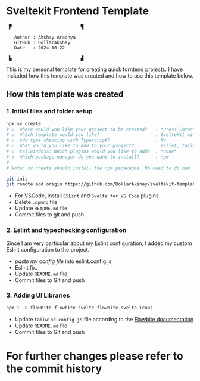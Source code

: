 # Sveltekit Frontend Template

```
 ▛                          ▜
                              
   Author : Akshay Aradhya    
   GitHub : DollarAkshay      
   Date   : 2024-10-22        
                              
 ▙                          ▟
```

This is my personal template for creating quick forntend projects. I have included how this template was created and how to use this template below.


## How this template was created

### 1. Initial files and folder setup
```bash
npx sv create .
# ◇  Where would you like your project to be created?   : *Press Enter*
# ◇  Which template would you like?                     : SvelteKit minimal
# ◇  Add type checking with Typescript?                 : No
# ◇  What would you like to add to your project?        : eslint, tailwind
# ◇  tailwindcss: Which plugins would you like to add?  : *none*
# ◇  Which package manager do you want to install?      : npm
#
# Note: sv create should install the npm pacakages. No need to do npm install

git init
git remote add origin https://github.com/DollarAkshay/sveltekit-template.git

```
 - For VSCode, install `ESLint` and `Svelte for VS Code` plugins
 - Delete `.npmrc` file
 - Update `README.md` file
 - Commit files to git and push

### 2. Eslint and typechecking configuration
Since I am very particular about my Eslint configuration, I added my custom Eslint configuration to the project.
 - *paste my config file* into eslint.config.js
 - Eslint fix. 
 - Update `README.md` file
 - Commit files to Git and push

### 3. Adding UI Libraries
```bash
npm i -D flowbite flowbite-svelte flowbite-svelte-icons
```
 - Update `tailwind.config.js` file according to the [Flowbite documentation](https://flowbite-svelte.com/docs/pages/introduction)
 - Update `README.md` file
 - Commit files to Git and push

 # For further changes please refer to the commit history